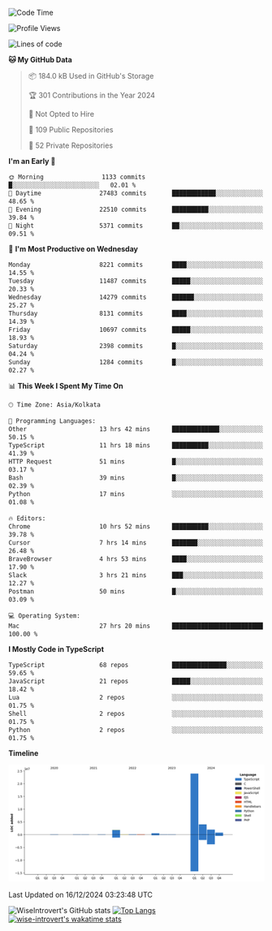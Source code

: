 <!--START_SECTION:waka-->
![Code Time](http://img.shields.io/badge/Code%20Time-1%2C966%20hrs%203%20mins-blue)

![Profile Views](http://img.shields.io/badge/Profile%20Views-0-blue)

![Lines of code](https://img.shields.io/badge/From%20Hello%20World%20I%27ve%20Written-33.7%20million%20lines%20of%20code-blue)

**🐱 My GitHub Data** 

> 📦 184.0 kB Used in GitHub's Storage 
 > 
> 🏆 301 Contributions in the Year 2024
 > 
> 🚫 Not Opted to Hire
 > 
> 📜 109 Public Repositories 
 > 
> 🔑 52 Private Repositories 
 > 
**I'm an Early 🐤** 

```text
🌞 Morning                1133 commits        █░░░░░░░░░░░░░░░░░░░░░░░░   02.01 % 
🌆 Daytime                27483 commits       ████████████░░░░░░░░░░░░░   48.65 % 
🌃 Evening                22510 commits       ██████████░░░░░░░░░░░░░░░   39.84 % 
🌙 Night                  5371 commits        ██░░░░░░░░░░░░░░░░░░░░░░░   09.51 % 
```
📅 **I'm Most Productive on Wednesday** 

```text
Monday                   8221 commits        ████░░░░░░░░░░░░░░░░░░░░░   14.55 % 
Tuesday                  11487 commits       █████░░░░░░░░░░░░░░░░░░░░   20.33 % 
Wednesday                14279 commits       ██████░░░░░░░░░░░░░░░░░░░   25.27 % 
Thursday                 8131 commits        ████░░░░░░░░░░░░░░░░░░░░░   14.39 % 
Friday                   10697 commits       █████░░░░░░░░░░░░░░░░░░░░   18.93 % 
Saturday                 2398 commits        █░░░░░░░░░░░░░░░░░░░░░░░░   04.24 % 
Sunday                   1284 commits        █░░░░░░░░░░░░░░░░░░░░░░░░   02.27 % 
```


📊 **This Week I Spent My Time On** 

```text
🕑︎ Time Zone: Asia/Kolkata

💬 Programming Languages: 
Other                    13 hrs 42 mins      █████████████░░░░░░░░░░░░   50.15 % 
TypeScript               11 hrs 18 mins      ██████████░░░░░░░░░░░░░░░   41.39 % 
HTTP Request             51 mins             █░░░░░░░░░░░░░░░░░░░░░░░░   03.17 % 
Bash                     39 mins             █░░░░░░░░░░░░░░░░░░░░░░░░   02.39 % 
Python                   17 mins             ░░░░░░░░░░░░░░░░░░░░░░░░░   01.08 % 

🔥 Editors: 
Chrome                   10 hrs 52 mins      ██████████░░░░░░░░░░░░░░░   39.78 % 
Cursor                   7 hrs 14 mins       ███████░░░░░░░░░░░░░░░░░░   26.48 % 
BraveBrowser             4 hrs 53 mins       ████░░░░░░░░░░░░░░░░░░░░░   17.90 % 
Slack                    3 hrs 21 mins       ███░░░░░░░░░░░░░░░░░░░░░░   12.27 % 
Postman                  50 mins             █░░░░░░░░░░░░░░░░░░░░░░░░   03.09 % 

💻 Operating System: 
Mac                      27 hrs 20 mins      █████████████████████████   100.00 % 
```

**I Mostly Code in TypeScript** 

```text
TypeScript               68 repos            ███████████████░░░░░░░░░░   59.65 % 
JavaScript               21 repos            █████░░░░░░░░░░░░░░░░░░░░   18.42 % 
Lua                      2 repos             ░░░░░░░░░░░░░░░░░░░░░░░░░   01.75 % 
Shell                    2 repos             ░░░░░░░░░░░░░░░░░░░░░░░░░   01.75 % 
Python                   2 repos             ░░░░░░░░░░░░░░░░░░░░░░░░░   01.75 % 
```



**Timeline**

![Lines of Code chart](https://raw.githubusercontent.com/wise-introvert/wise-introvert/master/assets/bar_graph.png)


 Last Updated on 16/12/2024 03:23:48 UTC
<!--END_SECTION:waka-->

![WiseIntrovert's GitHub stats](https://github-readme-stats.vercel.app/api?username=wise-introvert&count_private=true&show_icons=true)
[![Top Langs](https://github-readme-stats.vercel.app/api/top-langs/?username=wise-introvert&langs_count=10)](https://github.com/anuraghazra/github-readme-stats)
[![wise-introvert's wakatime stats](https://github-readme-stats.vercel.app/api/wakatime?username=wiseintrovert)](https://github.com/anuraghazra/github-readme-stats)
